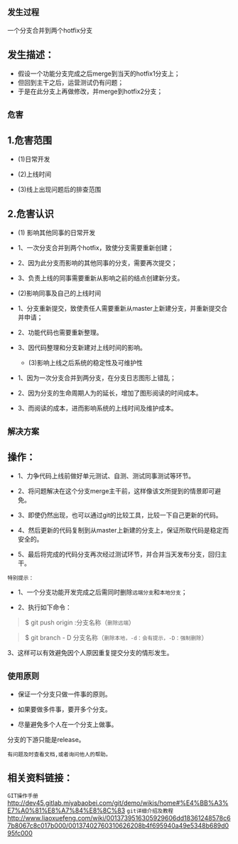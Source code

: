 ## `发生过程`

  一个分支合并到两个hotfix分支

## 发生描述：
* 假设一个功能分支完成之后merge到当天的hotfix1分支上；
* 但回到主干之后，运营测试仍有问题；
* 于是在此分支上再做修改，并merge到hotfix2分支；


## `危害`

## 1.危害范围

* (1)日常开发

* (2)上线时间

* (3)线上出现问题后的排查范围


## 2.危害认识

  * (1) 影响其他同事的日常开发

 * 1、一次分支合并到两个hotfix，致使分支需要重新创建；

 * 2、因为此分支而影响的其他同事的分支，需要再次提交；

 * 3、负责上线的同事需要重新从影响之前的结点创建新分支。



  * (2)影响同事及自己的上线时间

 * 1、分支重新提交，致使责任人需要重新从master上新建分支，并重新提交合并申请；

* 2、功能代码也需要重新整理。

* 3、因代码整理和分支新建对上线时间的影响。


  *  (3)影响上线之后系统的稳定性及可维护性

 * 1、因为一次分支合并到两分支，在分支日志图形上错乱；

* 2、因为分支的生命周期人为的延长，增加了图形阅读的时间成本。

* 3、而阅读的成本，进而影响系统的上线时间及维护成本。 


## `解决方案`

## 操作：


  * 1、力争代码上线前做好单元测试、自测、测试同事测试等环节。

  * 2、将问题解决在这个分支merge主干前，这样像该文所提到的情景即可避免。

  * 3、即使仍然出现，也可以通过git的比较工具，比较一下自己更新的代码。

  * 4、然后更新的代码复制到从master上新建的分支上，保证所取代码是稳定而安全的。

  * 5、最后将完成的代码分支再次经过测试环节，并合并当天发布分支，回归主干。


`特别提示：`

* 1、一个分支功能开发完成之后需同时删除`远端分支`和`本地分支`；

* 2、执行如下命令：

>$  git push origin :分支名称（`删除远端`）

>$  git branch - D 分支名称（`删除本地，-d：会有提示，-D：强制删除`）

3、这样可以有效避免因个人原因重复提交分支的情形发生。


## `使用原则`    


   * 保证一个分支只做一件事的原则。

   * 如果要做多件事，要开多个分支。

   * 尽量避免多个人在一个分支上做事。

   分支的下游只能是release。

   `有问题及时查看文档,或者询问他人的帮助。`


## 相关资料链接：


`GIT操作手册`http://dev45.gitlab.miyabaobei.com/git/demo/wikis/home#%E4%BB%A3%E7%A0%81%E8%A7%84%E8%8C%83
`git详细介绍及教程`http://www.liaoxuefeng.com/wiki/0013739516305929606dd18361248578c67b8067c8c017b000/00137402760310626208b4f695940a49e5348b689d095fc000



